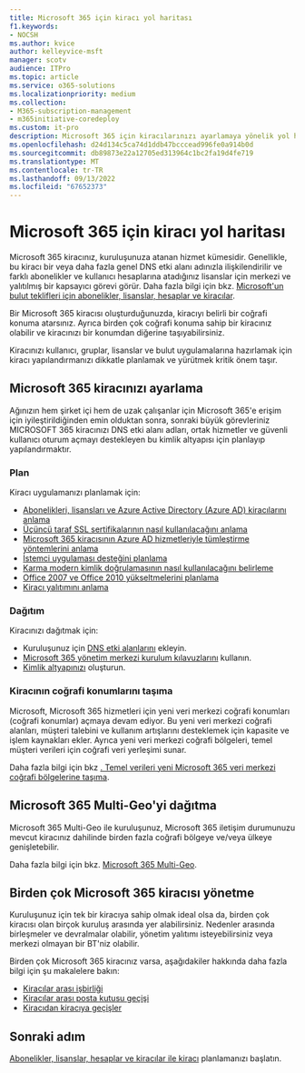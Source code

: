 ```yaml
---
title: Microsoft 365 için kiracı yol haritası
f1.keywords:
- NOCSH
ms.author: kvice
author: kelleyvice-msft
manager: scotv
audience: ITPro
ms.topic: article
ms.service: o365-solutions
ms.localizationpriority: medium
ms.collection:
- M365-subscription-management
- m365initiative-coredeploy
ms.custom: it-pro
description: Microsoft 365 için kiracılarınızı ayarlamaya yönelik yol haritası.
ms.openlocfilehash: d24d134c5ca74d1ddb47bcccead996fe0a914b0d
ms.sourcegitcommit: db89873e22a12705ed313964c1bc2fa19d4fe719
ms.translationtype: MT
ms.contentlocale: tr-TR
ms.lasthandoff: 09/13/2022
ms.locfileid: "67652373"
---
```

# <a name="tenant-roadmap-for-microsoft-365"></a>Microsoft 365 için kiracı yol haritası

Microsoft 365 kiracınız, kuruluşunuza atanan hizmet kümesidir. Genellikle, bu kiracı bir veya daha fazla genel DNS etki alanı adınızla ilişkilendirilir ve farklı abonelikler ve kullanıcı hesaplarına atadığınız lisanslar için merkezi ve yalıtılmış bir kapsayıcı görevi görür. Daha fazla bilgi için bkz. [Microsoft'un bulut teklifleri için abonelikler, lisanslar, hesaplar ve kiracılar](subscriptions-licenses-accounts-and-tenants-for-microsoft-cloud-offerings.md).

Bir Microsoft 365 kiracısı oluşturduğunuzda, kiracıyı belirli bir coğrafi konuma atarsınız. Ayrıca birden çok coğrafi konuma sahip bir kiracınız olabilir ve kiracınızı bir konumdan diğerine taşıyabilirsiniz.

Kiracınızı kullanıcı, gruplar, lisanslar ve bulut uygulamalarına hazırlamak için kiracı yapılandırmanızı dikkatle planlamak ve yürütmek kritik önem taşır.

## <a name="set-up-your-microsoft-365-tenant"></a>Microsoft 365 kiracınızı ayarlama

Ağınızın hem şirket içi hem de uzak çalışanlar için Microsoft 365'e erişim için iyileştirildiğinden emin olduktan sonra, sonraki büyük görevleriniz MICROSOFT 365 kiracınızı DNS etki alanı adları, ortak hizmetler ve güvenli kullanıcı oturum açmayı destekleyen bu kimlik altyapısı için planlayıp yapılandırmaktır.

### <a name="plan"></a>Plan

Kiracı uygulamanızı planlamak için:

- [Abonelikleri, lisansları ve Azure Active Directory (Azure AD) kiracılarını anlama](subscriptions-licenses-accounts-and-tenants-for-microsoft-cloud-offerings.md)
- [Üçüncü taraf SSL sertifikalarının nasıl kullanılacağını anlama](plan-for-third-party-ssl-certificates.md)
- [Microsoft 365 kiracısının Azure AD hizmetleriyle tümleştirme yöntemlerini anlama](integrated-apps-and-azure-ads.md)
- [İstemci uygulaması desteğini planlama](microsoft-365-client-support-certificate-based-authentication.md)
- [Karma modern kimlik doğrulamasının nasıl kullanılacağını belirleme](hybrid-modern-auth-overview.md)
- [Office 2007 ve Office 2010 yükseltmelerini planlama](plan-upgrade-previous-versions-office.md)
- [Kiracı yalıtımını anlama](/compliance/assurance/assurance-microsoft-365-isolation-controls#tenant-isolation)

### <a name="deploy"></a>Dağıtım

Kiracınızı dağıtmak için: 

- Kuruluşunuz için [DNS etki alanlarını](../admin/setup/add-domain.md) ekleyin.
- [Microsoft 365 yönetim merkezi kurulum kılavuzlarını](setup-guides-for-microsoft-365.md) kullanın.
- [Kimlik altyapınızı](deploy-identity-solution-overview.md) oluşturun.

### <a name="move-a-tenants-geographic-locations"></a>Kiracının coğrafi konumlarını taşıma

Microsoft, Microsoft 365 hizmetleri için yeni veri merkezi coğrafi konumları (coğrafi konumlar) açmaya devam ediyor. Bu yeni veri merkezi coğrafi alanları, müşteri talebini ve kullanım artışlarını desteklemek için kapasite ve işlem kaynakları ekler. Ayrıca yeni veri merkezi coğrafi bölgeleri, temel müşteri verileri için coğrafi veri yerleşimi sunar.

Daha fazla bilgi için bkz [. Temel verileri yeni Microsoft 365 veri merkezi coğrafi bölgelerine taşıma](moving-data-to-new-datacenter-geos.md).


## <a name="deploy-microsoft-365-multi-geo"></a>Microsoft 365 Multi-Geo'yi dağıtma

Microsoft 365 Multi-Geo ile kuruluşunuz, Microsoft 365 iletişim durumunuzu mevcut kiracınız dahilinde birden fazla coğrafi bölgeye ve/veya ülkeye genişletebilir.

Daha fazla bilgi için bkz. [Microsoft 365 Multi-Geo](microsoft-365-multi-geo.md).

## <a name="manage-multiple-microsoft-365-tenants"></a>Birden çok Microsoft 365 kiracısı yönetme 

Kuruluşunuz için tek bir kiracıya sahip olmak ideal olsa da, birden çok kiracısı olan birçok kuruluş arasında yer alabilirsiniz. Nedenler arasında birleşmeler ve devralmalar olabilir, yönetim yalıtımı isteyebilirsiniz veya merkezi olmayan bir BT'niz olabilir.

Birden çok Microsoft 365 kiracınız varsa, aşağıdakiler hakkında daha fazla bilgi için şu makalelere bakın:

- [Kiracılar arası işbirliği](microsoft-365-inter-tenant-collaboration.md)
- [Kiracılar arası posta kutusu geçişi](cross-tenant-mailbox-migration.md)
- [Kiracıdan kiracıya geçişler](microsoft-365-tenant-to-tenant-migrations.md)

## <a name="next-step"></a>Sonraki adım

[Abonelikler, lisanslar, hesaplar ve kiracılar ile kiracı](subscriptions-licenses-accounts-and-tenants-for-microsoft-cloud-offerings.md) planlamanızı başlatın.
